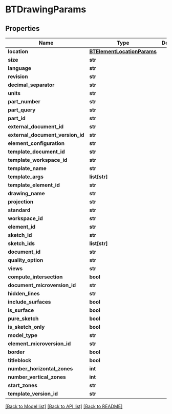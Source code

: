 # BTDrawingParams

## Properties
Name | Type | Description | Notes
------------ | ------------- | ------------- | -------------
**location** | [**BTElementLocationParams**](BTElementLocationParams.md) |  | [optional] 
**size** | **str** |  | [optional] 
**language** | **str** |  | [optional] 
**revision** | **str** |  | [optional] 
**decimal_separator** | **str** |  | [optional] 
**units** | **str** |  | [optional] 
**part_number** | **str** |  | [optional] 
**part_query** | **str** |  | [optional] 
**part_id** | **str** |  | [optional] 
**external_document_id** | **str** |  | [optional] 
**external_document_version_id** | **str** |  | [optional] 
**element_configuration** | **str** |  | [optional] 
**template_document_id** | **str** |  | [optional] 
**template_workspace_id** | **str** |  | [optional] 
**template_name** | **str** |  | [optional] 
**template_args** | **list[str]** |  | [optional] 
**template_element_id** | **str** |  | [optional] 
**drawing_name** | **str** |  | [optional] 
**projection** | **str** |  | [optional] 
**standard** | **str** |  | [optional] 
**workspace_id** | **str** |  | [optional] 
**element_id** | **str** |  | [optional] 
**sketch_id** | **str** |  | [optional] 
**sketch_ids** | **list[str]** |  | [optional] 
**document_id** | **str** |  | [optional] 
**quality_option** | **str** |  | [optional] 
**views** | **str** |  | [optional] 
**compute_intersection** | **bool** |  | [optional] 
**document_microversion_id** | **str** |  | [optional] 
**hidden_lines** | **str** |  | [optional] 
**include_surfaces** | **bool** |  | [optional] 
**is_surface** | **bool** |  | [optional] 
**pure_sketch** | **bool** |  | [optional] 
**is_sketch_only** | **bool** |  | [optional] 
**model_type** | **str** |  | [optional] 
**element_microversion_id** | **str** |  | [optional] 
**border** | **bool** |  | [optional] 
**titleblock** | **bool** |  | [optional] 
**number_horizontal_zones** | **int** |  | [optional] 
**number_vertical_zones** | **int** |  | [optional] 
**start_zones** | **str** |  | [optional] 
**template_version_id** | **str** |  | [optional] 

[[Back to Model list]](../README.md#documentation-for-models) [[Back to API list]](../README.md#documentation-for-api-endpoints) [[Back to README]](../README.md)


